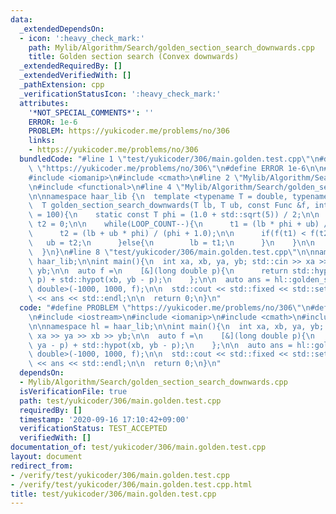 ```yaml
---
data:
  _extendedDependsOn:
  - icon: ':heavy_check_mark:'
    path: Mylib/Algorithm/Search/golden_section_search_downwards.cpp
    title: Golden section search (Convex downwards)
  _extendedRequiredBy: []
  _extendedVerifiedWith: []
  _pathExtension: cpp
  _verificationStatusIcon: ':heavy_check_mark:'
  attributes:
    '*NOT_SPECIAL_COMMENTS*': ''
    ERROR: 1e-6
    PROBLEM: https://yukicoder.me/problems/no/306
    links:
    - https://yukicoder.me/problems/no/306
  bundledCode: "#line 1 \"test/yukicoder/306/main.golden.test.cpp\"\n#define PROBLEM\
    \ \"https://yukicoder.me/problems/no/306\"\n#define ERROR 1e-6\n\n#include <iostream>\n\
    #include <iomanip>\n#include <cmath>\n#line 2 \"Mylib/Algorithm/Search/golden_section_search_downwards.cpp\"\
    \n#include <functional>\n#line 4 \"Mylib/Algorithm/Search/golden_section_search_downwards.cpp\"\
    \n\nnamespace haar_lib {\n  template <typename T = double, typename Func = std::function<T(T)>>\n\
    \  T golden_section_search_downwards(T lb, T ub, const Func &f, int LOOP_COUNT\
    \ = 100){\n    static const T phi = (1.0 + std::sqrt(5)) / 2;\n\n    T t1 = 0,\
    \ t2 = 0;\n\n    while(LOOP_COUNT--){\n      t1 = (lb * phi + ub) / (phi + 1.0);\n\
    \      t2 = (lb + ub * phi) / (phi + 1.0);\n\n      if(f(t1) < f(t2)){\n     \
    \   ub = t2;\n      }else{\n        lb = t1;\n      }\n    }\n\n    return lb;\n\
    \  }\n}\n#line 8 \"test/yukicoder/306/main.golden.test.cpp\"\n\nnamespace hl =\
    \ haar_lib;\n\nint main(){\n  int xa, xb, ya, yb; std::cin >> xa >> ya >> xb >>\
    \ yb;\n\n  auto f =\n    [&](long double p){\n      return std::hypot(xa, ya -\
    \ p) + std::hypot(xb, yb - p);\n    };\n\n  auto ans = hl::golden_section_search_downwards<long\
    \ double>(-1000, 1000, f);\n\n  std::cout << std::fixed << std::setprecision(12)\
    \ << ans << std::endl;\n\n  return 0;\n}\n"
  code: "#define PROBLEM \"https://yukicoder.me/problems/no/306\"\n#define ERROR 1e-6\n\
    \n#include <iostream>\n#include <iomanip>\n#include <cmath>\n#include \"Mylib/Algorithm/Search/golden_section_search_downwards.cpp\"\
    \n\nnamespace hl = haar_lib;\n\nint main(){\n  int xa, xb, ya, yb; std::cin >>\
    \ xa >> ya >> xb >> yb;\n\n  auto f =\n    [&](long double p){\n      return std::hypot(xa,\
    \ ya - p) + std::hypot(xb, yb - p);\n    };\n\n  auto ans = hl::golden_section_search_downwards<long\
    \ double>(-1000, 1000, f);\n\n  std::cout << std::fixed << std::setprecision(12)\
    \ << ans << std::endl;\n\n  return 0;\n}\n"
  dependsOn:
  - Mylib/Algorithm/Search/golden_section_search_downwards.cpp
  isVerificationFile: true
  path: test/yukicoder/306/main.golden.test.cpp
  requiredBy: []
  timestamp: '2020-09-16 17:10:42+09:00'
  verificationStatus: TEST_ACCEPTED
  verifiedWith: []
documentation_of: test/yukicoder/306/main.golden.test.cpp
layout: document
redirect_from:
- /verify/test/yukicoder/306/main.golden.test.cpp
- /verify/test/yukicoder/306/main.golden.test.cpp.html
title: test/yukicoder/306/main.golden.test.cpp
---
```

